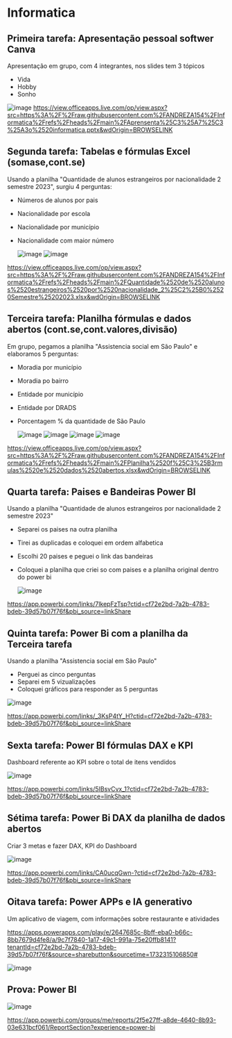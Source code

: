 # Informatica
## Primeira tarefa: Apresentação pessoal softwer Canva

Apresentação em grupo, com 4 integrantes, nos slides tem 3 tópicos
  
- Vida
- Hobby
- Sonho
  
![image](https://github.com/user-attachments/assets/9a3b1745-c178-4941-a0f6-ca464f295ce2)
https://view.officeapps.live.com/op/view.aspx?src=https%3A%2F%2Fraw.githubusercontent.com%2FANDREZA154%2FInformatica%2Frefs%2Fheads%2Fmain%2FAprensenta%25C3%25A7%25C3%25A3o%2520informatica.pptx&wdOrigin=BROWSELINK

## Segunda tarefa: Tabelas e fórmulas Excel (somase,cont.se)

Usando a planilha "Quantidade de alunos estrangeiros por nacionalidade 2 semestre 2023", surgiu 4 perguntas:

- Números de alunos por pais
- Nacionalidade por escola
- Nacionalidade por município
- Nacionalidade com maior número
  
  ![image](https://github.com/user-attachments/assets/efb04642-1a75-4353-9521-dd6d80916ed3)
  ![image](https://github.com/user-attachments/assets/5eaf2366-bdde-445d-9702-44dde442f062)


https://view.officeapps.live.com/op/view.aspx?src=https%3A%2F%2Fraw.githubusercontent.com%2FANDREZA154%2FInformatica%2Frefs%2Fheads%2Fmain%2FQuantidade%2520de%2520alunos%2520estrangeiros%2520por%2520nacionalidade_2%25C2%25B0%2520Semestre%25202023.xlsx&wdOrigin=BROWSELINK

## Terceira tarefa: Planilha fórmulas e dados abertos (cont.se,cont.valores,divisão)

Em grupo, pegamos a planilha "Assistencia social em São Paulo" e elaboramos 5 perguntas:

- Moradia por município
- Moradia po bairro
- Entidade por município
- Entidade por DRADS
- Porcentagem % da quantidade de São Paulo
  
  ![image](https://github.com/user-attachments/assets/6e38d4c0-92f5-4f7f-ad67-8327455c7b08)
  ![image](https://github.com/user-attachments/assets/52330ba3-500b-43dd-a2d8-6a9074698408)
  ![image](https://github.com/user-attachments/assets/65b9be44-a9da-4c64-9668-a0291ba45f71)
  ![image](https://github.com/user-attachments/assets/4ccd5299-77b1-4e36-9574-4bd098679d1b)

https://view.officeapps.live.com/op/view.aspx?src=https%3A%2F%2Fraw.githubusercontent.com%2FANDREZA154%2FInformatica%2Frefs%2Fheads%2Fmain%2FPlanilha%2520f%25C3%25B3rmulas%2520e%2520dados%2520abertos.xlsx&wdOrigin=BROWSELINK

## Quarta tarefa: Paises e Bandeiras Power BI

Usando a planilha "Quantidade de alunos estrangeiros por nacionalidade 2 semestre 2023"

- Separei os paises na outra planilha
- Tirei as duplicadas e coloquei em ordem alfabetica
- Escolhi 20 paises e peguei o link das bandeiras
- Coloquei a planilha que criei so com paises e a planilha original dentro do power bi
  
  ![image](https://github.com/user-attachments/assets/ae914010-8a7d-4e84-a722-df23bd37539a)

https://app.powerbi.com/links/7lkepFzTsp?ctid=cf72e2bd-7a2b-4783-bdeb-39d57b07f76f&pbi_source=linkShare

## Quinta tarefa: Power Bi com a planilha da Terceira tarefa 

Usando a planilha "Assistencia social em São Paulo" 

- Perguei as cinco perguntas
- Separei em 5 vizualizações
- Coloquei gráficos para responder as 5 perguntas

![image](https://github.com/user-attachments/assets/d14c2d74-868a-4ce9-9eb5-93583e8f2938)

https://app.powerbi.com/links/_3KsP4tY_H?ctid=cf72e2bd-7a2b-4783-bdeb-39d57b07f76f&pbi_source=linkShare

## Sexta tarefa: Power BI fórmulas DAX e KPI 

Dashboard referente ao KPI sobre o total de itens vendidos

![image](https://github.com/user-attachments/assets/6bd1182a-2e0f-4c05-b98c-9c9475683f9f)

https://app.powerbi.com/links/5IBsvCvx_1?ctid=cf72e2bd-7a2b-4783-bdeb-39d57b07f76f&pbi_source=linkShare

## Sétima tarefa: Power Bi DAX da planilha de dados abertos 

Criar 3 metas e fazer DAX, KPI do Dashboard

![image](https://github.com/user-attachments/assets/61eea611-f092-4f1b-a1dd-af80d01914b0)

https://app.powerbi.com/links/CA0ucqGwn-?ctid=cf72e2bd-7a2b-4783-bdeb-39d57b07f76f&pbi_source=linkShare

## Oitava tarefa: Power APPs e IA generativo

Um aplicativo de viagem, com informações sobre restaurante e atividades

https://apps.powerapps.com/play/e/2647685c-8bff-eba0-b66c-8bb7679d4fe8/a/9c7f7840-1a17-49c1-991a-75e20ffb8141?tenantId=cf72e2bd-7a2b-4783-bdeb-39d57b07f76f&source=sharebutton&sourcetime=1732315106850#

![image](https://github.com/user-attachments/assets/07aad50b-c05b-4a8f-9eea-472c99a5b8fe)

## Prova: Power BI
![image](https://github.com/user-attachments/assets/6c6170da-c909-46f3-ad35-d1544feb0b41)

https://app.powerbi.com/groups/me/reports/2f5e27ff-a8de-4640-8b93-03e631bcf061/ReportSection?experience=power-bi


